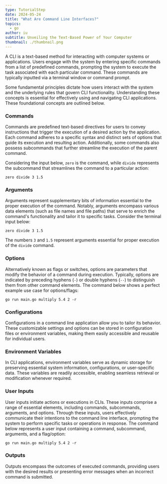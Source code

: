 ```yaml
---
type: TutorialStep
date: 2024-05-24
title: "What Are Command Line Interfaces?"
topics:
  - go
author: iu
subtitle: Unveiling the Text-Based Power of Your Computer
thumbnail: ./thumbnail.png
---
```


A CLI is a text-based method for interacting with computer systems or applications. Users engage with the system by entering specific commands from a list of predefined commands, prompting the system to execute the task associated with each particular command. These commands are typically inputted via a terminal window or command prompt.

Some fundamental principles dictate how users interact with the system and the underlying rules that govern CLI functionality. Understanding these concepts is essential for effectively using and navigating CLI applications. These foundational concepts are outlined below.

### Commands

Commands are predefined text-based directives for users to convey instructions that trigger the execution of a desired action by the application. Each command adheres to a specific syntax and distinct sets of options that guide its execution and resulting action. Additionally, some commands also possess subcommands that further streamline the execution of the parent command.

Considering the input below, `zero` is the command, while `divide` represents the subcommand that streamlines the command to a particular action:

```shell
zero divide 3 1.5
```

### Arguments

Arguments represent supplementary bits of information essential to the proper execution of the command. Notably, arguments encompass various data elements (such as file names and file paths) that serve to enrich the command's functionality and tailor it to specific tasks. Consider the terminal input below:

```shell
zero divide 3 1.5
```

The numbers `3` and `1.5` represent arguments essential for proper execution of the `divide` command.

### Options

Alternatively known as flags or switches, options are parameters that modify the behavior of a command during execution. Typically, options are indicated by preceding hyphens (`-`) or double hyphens (`--`) to distinguish them from other command elements. The command below shows a perfect example use case for options/flags:

```shell
go run main.go multiply 5.4 2 -r
```

### Configurations

Configurations in a command line application allow you to tailor its behavior. These customizable settings and options can be stored in configuration files or environment variables, making them easily accessible and reusable for individual users.

### Environment Variables

In CLI applications, environment variables serve as dynamic storage for preserving essential system information, configurations, or user-specific data. These variables are readily accessible, enabling seamless retrieval or modification whenever required.

### User Inputs

User inputs initiate actions or executions in CLIs. These inputs comprise a range of essential elements, including commands, subcommands, arguments, and options. Through these inputs, users effectively communicate their intentions to the command line interface, prompting the system to perform specific tasks or operations in response. The command below represents a user input containing a command, subcommand, arguments, and a flag/option:

```shell
go run main.go multiply 5.4 2 -r
```

### Outputs

Outputs encompass the outcomes of executed commands, providing users with the desired results or presenting error messages when an incorrect command is submitted.
